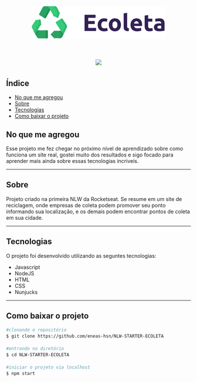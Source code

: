 <h1 align="center">
 <img src="./public/icones/logo.svg">
</h1>
<h1 align="center"><img src=https://media.giphy.com/media/LlFbmqfYxh9puPMTcc/giphy.gif> </h1>

## Índice
- [No que me agregou](#-No-que-me-agregou)
- [Sobre](#-Sobre)
- [Tecnologias](#-Tecnologias)
- [Como baixar o projeto](#-Como-baixar-o-projeto)

## No que me agregou
Esse projeto me fez chegar no próximo nível de aprendizado sobre como funciona um site real, gostei muito dos resultados e sigo focado para aprender mais ainda sobre essas tecnologias incriveis.

---
## Sobre
Projeto criado na primeira NLW da Rocketseat. Se resume em um site de reciclagem, onde empresas de coleta podem promover seu ponto informando sua localização, e os demais podem encontrar pontos de coleta em sua cidade.

---
## Tecnologias
O projeto foi desenvolvido utilizando as seguntes tecnologias:

- Javascript
- NodeJS
- HTML
- CSS
- Nunjucks

---
## Como baixar o projeto
```bash
#clonando o repositório
$ git clone https://github.com/eneas-hsn/NLW-STARTER-ECOLETA

#entrando no diretório
$ cd NLW-STARTER-ECOLETA

#iniciar o projeto via localhost
$ npm start
```